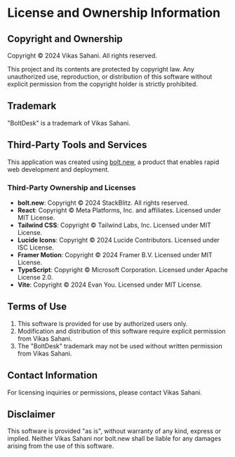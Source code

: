 # License and Ownership Information

## Copyright and Ownership

Copyright © 2024 Vikas Sahani. All rights reserved.

This project and its contents are protected by copyright law. Any unauthorized use, reproduction, or distribution of this software without explicit permission from the copyright holder is strictly prohibited.

## Trademark

"BoltDesk" is a trademark of Vikas Sahani.

## Third-Party Tools and Services

This application was created using [bolt.new](https://bolt.new), a product that enables rapid web development and deployment.

### Third-Party Ownership and Licenses

- **bolt.new**: Copyright © 2024 StackBlitz. All rights reserved.
- **React**: Copyright © Meta Platforms, Inc. and affiliates. Licensed under MIT License.
- **Tailwind CSS**: Copyright © Tailwind Labs, Inc. Licensed under MIT License.
- **Lucide Icons**: Copyright © 2024 Lucide Contributors. Licensed under ISC License.
- **Framer Motion**: Copyright © 2024 Framer B.V. Licensed under MIT License.
- **TypeScript**: Copyright © Microsoft Corporation. Licensed under Apache License 2.0.
- **Vite**: Copyright © 2024 Evan You. Licensed under MIT License.

## Terms of Use

1. This software is provided for use by authorized users only.
2. Modification and distribution of this software require explicit permission from Vikas Sahani.
3. The "BoltDesk" trademark may not be used without written permission from Vikas Sahani.

## Contact Information

For licensing inquiries or permissions, please contact Vikas Sahani.

## Disclaimer

This software is provided "as is", without warranty of any kind, express or implied. Neither Vikas Sahani nor bolt.new shall be liable for any damages arising from the use of this software.